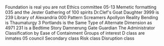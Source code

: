 Foundation is real you are not 
Ethics committee
05-13
Memetic formatting 
035 and the Jester 
Gathering of 100 spirits 
Dr.Clef's Goat Daughter 
3999 is 239 
Library of Alexandria 
000
Pattern Screamers 
Apollyon 
Reality Bending is Thaumaturgy 
3 Portlands is the Same Type of Alternate Dimension as 4971
231 is a Bedtime Story 
Damnerung 
Gate Guardian 
The Administrator 
Classification by Ease of Containment 
Groups of interest 
D class are inmates 
05 council 
Secondary class 
Risk class 
Disruption class 
